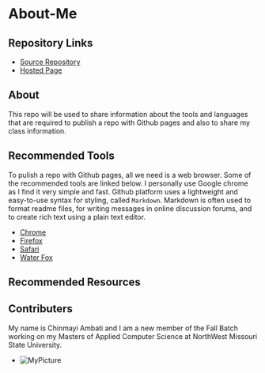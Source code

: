 # About-Me

## Repository Links
- [Source Repository](https://github.com/Chinmayi98/about-me)
- [Hosted Page](https://chinmayi98.github.io/about-me/)

## About
This repo will be used to share information about the tools and languages that are required to publish a repo with Github pages and also to share my class information.

## Recommended Tools
To pulish a repo with Github pages, all we need is a web browser. Some of the recommended tools are linked below. I personally use Google chrome as I find it very simple and fast. Github platform uses a lightweight and easy-to-use syntax for styling, called ```Markdown```.
Markdown is often used to format readme files, for writing messages in online discussion forums, and to create rich text using a plain text editor.

- [Chrome](https://www.google.com/chrome/)
- [Firefox](https://www.mozilla.org/en-US/firefox/)
- [Safari](https://www.apple.com/safari/)
- [Water Fox](https://www.waterfox.net/)

## Recommended Resources




## Contributers
My name is Chinmayi Ambati and I am a new member of the Fall Batch working on my Masters of Applied Computer Science at NorthWest Missouri State University. 
- ![MyPicture](https://github.com/Chinmayi98/about-me/blob/master/DA8A6558.JPG)
